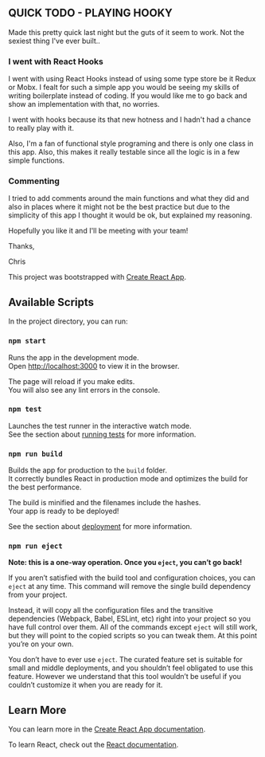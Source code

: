 ## QUICK TODO - PLAYING HOOKY

Made this pretty quick last night but the guts of it seem to work. Not the sexiest thing I've ever built..

### I went with React Hooks

I went with using React Hooks instead of using some type store be it Redux or Mobx. I fealt for such a simple app you would be seeing my skills of writing boilerplate instead of coding. If you would like me to go back and show an implementation with that, no worries.

I went with hooks because its that new hotness and I hadn't had a chance to really play with it.

Also, I'm a fan of functional style programing and there is only one class in this app. Also, this makes it really testable since all the logic is in a few simple functions.

### Commenting

I tried to add comments around the main functions and what they did and also in places where it might not be the best practice but due to the simplicity of this app I thought it would be ok, but explained my reasoning.

Hopefully you like it and I'll be meeting with your team!

Thanks,

Chris


This project was bootstrapped with [Create React App](https://github.com/facebook/create-react-app).

## Available Scripts

In the project directory, you can run:

### `npm start`

Runs the app in the development mode.<br>
Open [http://localhost:3000](http://localhost:3000) to view it in the browser.

The page will reload if you make edits.<br>
You will also see any lint errors in the console.

### `npm test`

Launches the test runner in the interactive watch mode.<br>
See the section about [running tests](https://facebook.github.io/create-react-app/docs/running-tests) for more information.

### `npm run build`

Builds the app for production to the `build` folder.<br>
It correctly bundles React in production mode and optimizes the build for the best performance.

The build is minified and the filenames include the hashes.<br>
Your app is ready to be deployed!

See the section about [deployment](https://facebook.github.io/create-react-app/docs/deployment) for more information.

### `npm run eject`

**Note: this is a one-way operation. Once you `eject`, you can’t go back!**

If you aren’t satisfied with the build tool and configuration choices, you can `eject` at any time. This command will remove the single build dependency from your project.

Instead, it will copy all the configuration files and the transitive dependencies (Webpack, Babel, ESLint, etc) right into your project so you have full control over them. All of the commands except `eject` will still work, but they will point to the copied scripts so you can tweak them. At this point you’re on your own.

You don’t have to ever use `eject`. The curated feature set is suitable for small and middle deployments, and you shouldn’t feel obligated to use this feature. However we understand that this tool wouldn’t be useful if you couldn’t customize it when you are ready for it.

## Learn More

You can learn more in the [Create React App documentation](https://facebook.github.io/create-react-app/docs/getting-started).

To learn React, check out the [React documentation](https://reactjs.org/).
